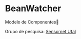 # BeanWatcher
Modelo de Componentes:whale2:

Grupo de pesquisa: [Sensornet Ufal](https://sites.google.com/site/sensornetufal/home)


